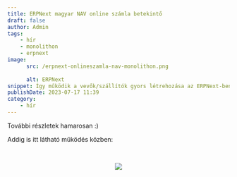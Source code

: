 ```yaml
---
title: ERPNext magyar NAV online számla betekintő
draft: false
author: Admin
tags:
    - hír
    - monolithon
    - erpnext
image:
      src: /erpnext-onlineszamla-nav-monolithon.png
      
      alt: ERPNext
snippet: Így működik a vevők/szállítók gyors létrehozása az ERPNext-ben. Ehhez a NAV online számla rendszeréből adószám alapján kapjuk az adatot. Ez az ERPNext magyar NAV kompatibilis számlázás alapja.
publishDate: 2023-07-17 11:39
category:
    - hír
---
```


<p>További részletek hamarosan :)</p><p>Addig is itt látható működés közben: </p><p><br></p><p style="text-align: center;"><img src="/jFrMpG9.gif"></p>




